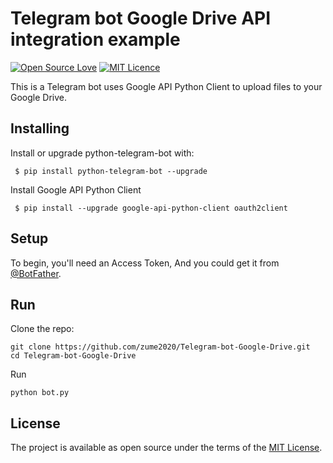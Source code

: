 # Telegram bot Google Drive API integration example

[![Open Source Love](https://badges.frapsoft.com/os/v1/open-source.png?v=103)](https://github.com/ellerbrock/open-source-badges/)
[![MIT Licence](https://badges.frapsoft.com/os/mit/mit.png?v=103)](https://opensource.org/licenses/mit-license.php)

This is a Telegram bot uses Google API Python Client to upload files to your Google Drive.

## Installing

Install or upgrade python-telegram-bot with:

```
 $ pip install python-telegram-bot --upgrade
```

Install Google API Python Client

```
 $ pip install --upgrade google-api-python-client oauth2client
```

## Setup

To begin, you'll need an Access Token, And you could get it from  [@BotFather](https://t.me/botfather).

## Run

Clone the repo:

```
git clone https://github.com/zume2020/Telegram-bot-Google-Drive.git
cd Telegram-bot-Google-Drive
```
Run
```
python bot.py
```
## License

The project is available as open source under the terms of the [MIT License](https://opensource.org/licenses/MIT).
